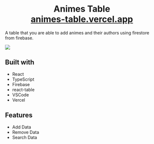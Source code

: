 <h1 align="center">
  Animes Table<br/>
 <a href="https://animes-table.vercel.app/" target="_blank">animes-table.vercel.app</a> 
 
</h1>


A table that you are able to add animes and their authors using firestore from firebase.
<!-- ![](https://github.com/brunomaruya/ChirZtianKPortfolio/blob/staging/gifs/Desktop.gif)

![](https://github.com/brunomaruya/ChirZtianKPortfolio/blob/staging/gifs/Mobile.gif)
 -->
 
 <div >
  <div style="display: flex; ">  
    <img  align="top" src="https://github.com/brunomaruya/Table/blob/main/gifs/Desktop.gif" />
  <!--  <img  src="https://github.com/brunomaruya/ChirZtianKPortfolio/blob/staging/gifs/Mobile.gif" /> -->
  </div>
</div>

## Built with
- React 
- TypeScript
- Firebase 
- react-table
- VSCode
- Vercel

## Features 
- Add Data
- Remove Data
- Search Data
